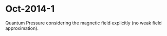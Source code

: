 Oct-2014-1
==========

Quantum Pressure considering the magnetic field explicitly (no weak field approximation).
